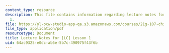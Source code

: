 ```yaml
---
content_type: resource
description: This file contains information regarding lecture notes for [LC] lesson
  1.
file: https://ol-ocw-studio-app-qa.s3.amazonaws.com/courses/21g-107-chinese-i-streamlined-fall-2014/64ac9325e0dcab6e5b7c490975f43f6b_MIT21G_107F14_Chars1.pdf
file_type: application/pdf
resourcetype: Document
title: Lecture Notes for [LC] Lesson 1
uid: 64ac9325-e0dc-ab6e-5b7c-490975f43f6b
---
```

